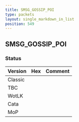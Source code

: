 ```yaml
---
title: SMSG_GOSSIP_POI
type: packets
layout: single_markdown_in_list
position: 549
---
```


## SMSG_GOSSIP_POI

### Status

Version | Hex | Comment
---------- | ---------- | ---------- 
Classic |  |  
TBC |  |  
WotLK |  |  
Cata |  |  
MoP |  |  